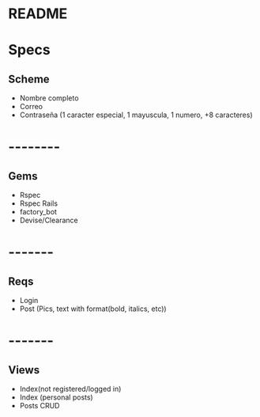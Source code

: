 # README
# Specs
## Scheme
- Nombre completo
- Correo
- Contraseña (1 caracter especial, 1 mayuscula, 1 numero, +8 caracteres)

# --------
## Gems
- Rspec
- Rspec Rails
- factory_bot
- Devise/Clearance
# -------
## Reqs
- Login
- Post (Pics, text with format(bold, italics, etc))

# -------
## Views
- Index(not registered/logged in)
- Index (personal posts)
- Posts CRUD